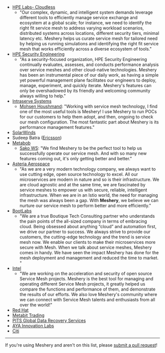 - [HPE Labs- Cloudless](https://www.labs.hpe.com/page/cloudless)
  - "Our complex, dynamic, and intelligent system demands leverage different tools to efficiently manage service exchange and ecosystem at a global scale; for instance, we need to identify the right fit service mesh to address varying workload scenarios, distributed systems across locations, different security tiers, minimal latency etc. Meshery helps us curate service mesh for tailored need by helping us running simulations and identifying the right fit service mesh that works efficiently across a diverse ecosystem of tools."
- [HPE Security Engineering](https://www.hpe.com)
  - "As a security-focused organization, HPE Security Engineering continually evaluates, assesses, and conducts performance analysis over service meshes and other cloud-native technologies. Meshery has been an instrumental piece of our daily work, as having a simple yet powerful management plane facilitates our engineers to deploy, manage, experiment, and quickly iterate. Meshery's features can only be overshadowed by its friendly and welcoming community always willing to help."
- [Intraserve Systems](http://intraservesystems.com)
  - [Mohsen Houshmand](https://twitter.com/houshym): "Working with service mesh technology, I find one of the most useful tools is Meshery! I use Meshery to run POCs for our customers to help them adopt, and then, ongoing to check our mesh configuration. The most fantastic part about Meshery is its performance management features."
- [SolarWinds](https://solarwinds.com)
- Sudeep Batra ([Ericsson](https://www.ericsson.com))
- [Metabob](https://metabob.com)
  - [Sako WS](https://twitter.com/sakows): "We find Meshery to be the perfect tool to help us successfully operate our service mesh. And with so many new features coming out, it's only getting better and better."
- [Asteria Aerospace](https://asteria.co.in)
  - "As we are a very modern technology company, we always want to use cutting edge, open source technology to excel. All our microservices are modern in nature and so is their infrastructure. We are cloud agnostic and at the same time, we are fascinated by service meshes to empower us with secure, reliable, intelligent infrastructure. When we are in an Istio world, the need for managing the mesh was always been a gap. With **Meshery**, we believe we can nurture our service mesh to perform better and more efficiently."
- [BootLabs](https://www.bootlabs.in/)
  - "We are a true Boutique Tech Consulting partner who understands the pain points of the all-sized company in terms of embracing cloud. Being obsessed about anything “cloud” and automation first, we drive our partner to success. We always strive to provide our customers, the cutting-edge technology and the trend is service mesh now. We enable our clients to make their microservices more secure with Mesh. When we talk about service meshes, Meshery comes in handy. We have seen the impact Meshery has done for the mesh deployment and management and reduced the time to market. "
- [Intel](https://www.intel.com)
  - "We are working on the acceleration and security of open source Service Mesh projects. Meshery is the best tool for managing and operating different Service Mesh projects, it greatly helped us compare the functions and performance of them, and demonstrate the results of our efforts. We also love Meshery's community where we can connect with Service Mesh talents and enthusiasts from all over the world!"
- [Red Hat](https://www.redhat.com)
- [Metabit Trading](https://www.metabit-trading.com/)
- [PITS Global Data Recovery Services](https://www.pitsdatarecovery.net/)
- [AYA Innovation Labs](https://ayapay.com/)
- [Citi](https://www.citi.com/)
---

If you're using Meshery and aren't on this list, please [submit a pull request](https://github.com/meshery/meshery/pulls)!

